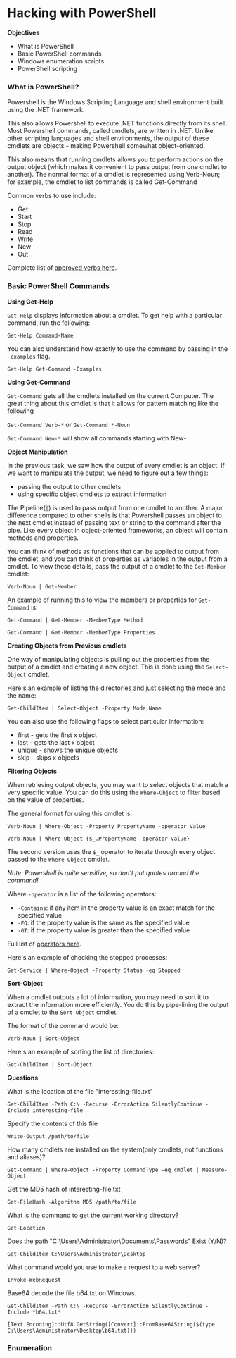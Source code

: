 # Hacking with PowerShell

**Objectives**

- What is PowerShell
- Basic PowerShell commands
- Windows enumeration scripts
- PowerShell scripting

### What is PowerShell?

Powershell is the Windows Scripting Language and shell environment built using the .NET framework.

This also allows Powershell to execute .NET functions directly from its shell. Most Powershell commands, 
called cmdlets, are written in .NET. Unlike other scripting languages and shell environments, the output of 
these cmdlets are objects - making Powershell somewhat object-oriented.

This also means that running cmdlets allows you to perform actions on the output object (which makes it 
convenient to pass output from one cmdlet to another). The normal format of a cmdlet is represented using 
Verb-Noun; for example, the cmdlet to list commands is called Get-Command

Common verbs to use include:

- Get
- Start
- Stop 
- Read
- Write
- New
- Out

Complete list of [approved verbs here](https://docs.microsoft.com/en-us/powershell/scripting/developer/cmdlet/approved-verbs-for-windows-powershell-commands?view=powershell-7).

### Basic PowerShell Commands

**Using Get-Help**

`Get-Help` displays information about a cmdlet. To get help with a particular command, run the following:

`Get-Help Command-Name`

You can also understand how exactly to use the command by passing in the `-examples` flag.

`Get-Help Get-Command -Examples`

**Using Get-Command**

`Get-Command` gets all the cmdlets installed on the current Computer. The great thing about this cmdlet is 
that it allows for pattern matching like the following

`Get-Command Verb-*` or `Get-Command *-Noun`

`Get-Command New-*` will show all commands starting with New-

**Object Manipulation**

In the previous task, we saw how the output of every cmdlet is an object. If we want to manipulate the 
output, we need to figure out a few things:

- passing the output to other cmdlets
- using specific object cmdlets to extract information

The Pipeline(`|`) is used to pass output from one cmdlet to another. A major difference compared to other 
shells is that Powershell passes an object to the next cmdlet instead of passing text or string to the 
command after the pipe. Like every object in object-oriented frameworks, an object will contain methods and 
properties.

You can think of methods as functions that can be applied to output from the cmdlet, and you can think of 
properties as variables in the output from a cmdlet. To view these details, pass the output of a cmdlet to 
the `Get-Member` cmdlet:

`Verb-Noun | Get-Member `

An example of running this to view the members or properties for `Get-Command` is:

`Get-Command | Get-Member -MemberType Method`

`Get-Command | Get-Member -MemberType Properties`

**Creating Objects from Previous cmdlets**

One way of manipulating objects is pulling out the properties from the output of a cmdlet and creating a new 
object. This is done using the `Select-Object` cmdlet. 

Here's an example of listing the directories and just selecting the mode and the name:

`Get-ChildItem | Select-Object -Property Mode,Name`

You can also use the following flags to select particular information:

- first - gets the first x object
- last - gets the last x object
- unique - shows the unique objects
- skip - skips x objects

**Filtering Objects**

When retrieving output objects, you may want to select objects that match a very specific value. You can do 
this using the `Where-Object` to filter based on the value of properties. 

The general format for using this cmdlet is:

`Verb-Noun | Where-Object -Property PropertyName -operator Value`

`Verb-Noun | Where-Object {$_.PropertyName -operator Value}`

The second version uses the `$_` operator to iterate through every object passed to the `Where-Object`
cmdlet.

*Note: Powershell is quite sensitive, so don't put quotes around the command!*

Where `-operator` is a list of the following operators:

- `-Contains`: if any item in the property value is an exact match for the specified value
- `-EQ`: if the property value is the same as the specified value
- `-GT`: if the property value is greater than the specified value

Full list of [operators here](https://docs.microsoft.com/en-us/powershell/module/microsoft.powershell.core/where-object?view=powershell-6).

Here's an example of checking the stopped processes:

`Get-Service | Where-Object -Property Status -eq Stopped`

**Sort-Object**

When a cmdlet outputs a lot of information, you may need to sort it to extract the information more 
efficiently. You do this by pipe-lining the output of a cmdlet to the `Sort-Object` cmdlet.

The format of the command would be:

`Verb-Noun | Sort-Object`

Here's an example of sorting the list of directories:

`Get-ChildItem | Sort-Object`

**Questions**

What is the location of the file "interesting-file.txt"

`Get-ChildItem -Path C:\ -Recurse -ErrorAction SilentlyContinue -Include interesting-file`

Specify the contents of this file

`Write-Output /path/to/file`

How many cmdlets are installed on the system(only cmdlets, not functions and aliases)?

`Get-Command | Where-Object -Property CommandType -eq cmdlet | Measure-Object`

Get the MD5 hash of interesting-file.txt

`Get-FileHash -Algorithm MD5 /path/to/file`

What is the command to get the current working directory?

`Get-Location`

Does the path "C:\Users\Administrator\Documents\Passwords" Exist (Y/N)?

`Get-ChildItem C:\Users\Administrator\Desktop`

What command would you use to make a request to a web server?

`Invoke-WebRequest`

Base64 decode the file b64.txt on Windows. 

```
Get-ChildItem -Path C:\ -Recurse -ErrorAction SilentlyContinue -Include *b64.txt*

[Text.Encoding]::Utf8.GetString([Convert]::FromBase64String($(type C:\Users\Administrator\Desktop\b64.txt)))

```

### Enumeration


